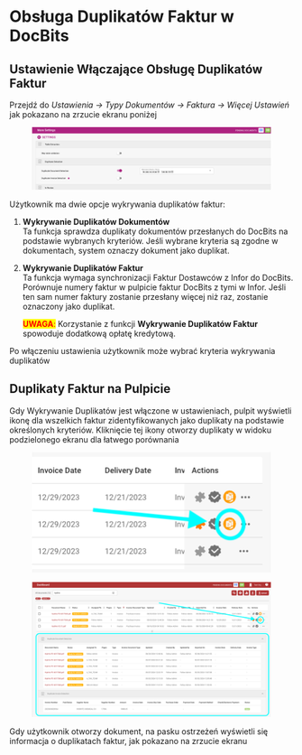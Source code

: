 # Obsługa Duplikatów Faktur w DocBits

## Ustawienie Włączające Obsługę Duplikatów Faktur

Przejdź do _Ustawienia → Typy Dokumentów → Faktura → Więcej Ustawień_ jak pokazano na zrzucie ekranu poniżej

<figure><img src="../../.gitbook/assets/duplicate_invoice handling.png" alt=""><figcaption></figcaption></figure>

Użytkownik ma dwie opcje wykrywania duplikatów faktur:

1. **Wykrywanie Duplikatów Dokumentów**\
   Ta funkcja sprawdza duplikaty dokumentów przesłanych do DocBits na podstawie wybranych kryteriów. Jeśli wybrane kryteria są zgodne w dokumentach, system oznaczy dokument jako duplikat.
2.  **Wykrywanie Duplikatów Faktur**\
    Ta funkcja wymaga synchronizacji Faktur Dostawców z Infor do DocBits. Porównuje numery faktur w pulpicie faktur DocBits z tymi w Infor. Jeśli ten sam numer faktury zostanie przesłany więcej niż raz, zostanie oznaczony jako duplikat.

    <mark style="color:red;">**UWAGA**</mark><mark style="color:red;">:</mark> Korzystanie z funkcji **Wykrywanie Duplikatów Faktur** spowoduje dodatkową opłatę kredytową.

Po włączeniu ustawienia użytkownik może wybrać kryteria wykrywania duplikatów

## Duplikaty Faktur na Pulpicie

Gdy Wykrywanie Duplikatów jest włączone w ustawieniach, pulpit wyświetli ikonę dla wszelkich faktur zidentyfikowanych jako duplikaty na podstawie określonych kryteriów. Kliknięcie tej ikony otworzy duplikaty w widoku podzielonego ekranu dla łatwego porównania

<figure><img src="../../.gitbook/assets/duplicate_invoice handling2.png" alt=""><figcaption></figcaption></figure>

<figure><img src="../../.gitbook/assets/duplicate_invoice handling2b.png" alt=""><figcaption></figcaption></figure>

Gdy użytkownik otworzy dokument, na pasku ostrzeżeń wyświetli się informacja o duplikatach faktur, jak pokazano na zrzucie ekranu
